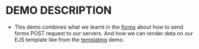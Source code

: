 # DEMO DESCRIPTION

- This demo combines what we learnt in the [forms](../forms/README.md) about how to send forms POST request to our servers. And how we can render data on our EJS template like from the [templating](../templating/README.md) demo.
